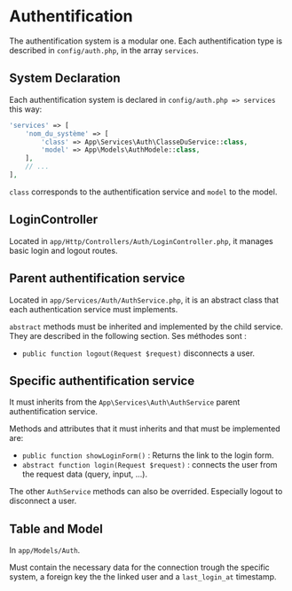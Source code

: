 # Authentification

The authentification system is a modular one.
Each authentification type is described in `config/auth.php`, in the array `services`.


## System Declaration

Each authentification system is declared in `config/auth.php => services` this way:

```php
'services' => [
	'nom_du_système' => [
		'class' => App\Services\Auth\ClasseDuService::class,
		'model' => App\Models\AuthModele::class,
	],
	// ...
],
```

`class` corresponds to the authentification service and `model` to the model.


## LoginController

Located in `app/Http/Controllers/Auth/LoginController.php`, it manages basic login and logout routes.



## Parent authentification service

Located in `app/Services/Auth/AuthService.php`, it is an abstract class that each authentication service must implements.

`abstract` methods must be inherited and implemented by the child service. They are described in the following section.
Ses méthodes sont :
- `public function logout(Request $request)` disconnects a user. 

## Specific authentification service

It must inherits from the `App\Services\Auth\AuthService` parent authentification service.

Methods and attributes that it must inherits and that must be implemented are:
- `public function showLoginForm()` : Returns the link to the login form.
- `abstract function login(Request $request)` : connects the user from the request data (query, input, ...).

The other `AuthService` methods can also be overrided. Especially logout to disconnect a user.

## Table and Model

In `app/Models/Auth`.

Must contain the necessary data for the connection trough the specific system, a foreign key the the linked user and a `last_login_at` timestamp.